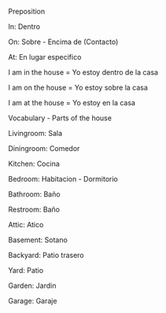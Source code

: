
Preposition

In:  Dentro

On: Sobre - Encima de (Contacto)

At: En lugar especifico


I am in the house = Yo estoy dentro de la casa

I am on the house = Yo estoy sobre la casa

I am at the house = Yo estoy en la casa





Vocabulary - Parts of the house

Livingroom: Sala

Diningroom: Comedor

Kitchen: Cocina

Bedroom: Habitacion - Dormitorio

Bathroom: Baño

Restroom: Baño

Attic: Atico

Basement: Sotano

Backyard: Patio trasero

Yard: Patio

Garden: Jardin

Garage: Garaje